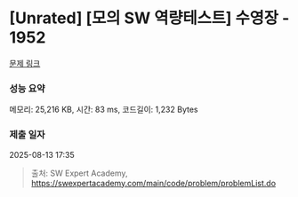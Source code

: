 # [Unrated] [모의 SW 역량테스트] 수영장 - 1952 

[문제 링크](https://swexpertacademy.com/main/code/problem/problemDetail.do?contestProbId=AV5PpFQaAQMDFAUq) 

### 성능 요약

메모리: 25,216 KB, 시간: 83 ms, 코드길이: 1,232 Bytes

### 제출 일자

2025-08-13 17:35



> 출처: SW Expert Academy, https://swexpertacademy.com/main/code/problem/problemList.do